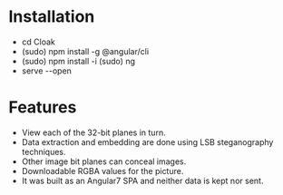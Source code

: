 # Installation
 - cd Cloak
 - (sudo) npm install -g @angular/cli 
 - (sudo) npm install -i (sudo) ng
 - serve --open

# Features
 - View each of the 32-bit planes in turn.
 - Data extraction and embedding are done using LSB steganography techniques.
 - Other image bit planes can conceal images.
 - Downloadable RGBA values for the picture.
 - It was built as an Angular7 SPA and neither data is kept nor sent.
 
 

